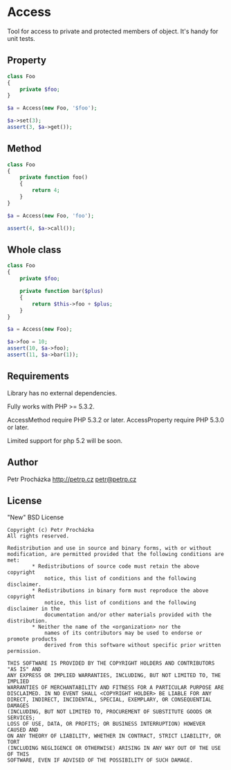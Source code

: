 Access
======

Tool for access to private and protected members of object. It's handy for unit tests.


Property
--------

```php
class Foo
{
	private $foo;
}

$a = Access(new Foo, '$foo');

$a->set(3);
assert(3, $a->get());
```


Method
------

```php
class Foo
{
	private function foo()
	{
		return 4;
	}
}

$a = Access(new Foo, 'foo');

assert(4, $a->call());
```


Whole class
-----------

```php
class Foo
{
	private $foo;

	private function bar($plus)
	{
		return $this->foo + $plus;
	}
}

$a = Access(new Foo);

$a->foo = 10;
assert(10, $a->foo);
assert(11, $a->bar(1));
```


Requirements
------------
Library has no external dependencies.

Fully works with PHP >= 5.3.2.

AccessMethod require PHP 5.3.2 or later.
AccessProperty require PHP 5.3.0 or later.

Limited support for php 5.2 will be soon.


Author
-------
Petr Procházka
http://petrp.cz petr@petrp.cz


License
-------
"New" BSD License

```
Copyright (c) Petr Procházka
All rights reserved.

Redistribution and use in source and binary forms, with or without
modification, are permitted provided that the following conditions are met:
		* Redistributions of source code must retain the above copyright
			notice, this list of conditions and the following disclaimer.
		* Redistributions in binary form must reproduce the above copyright
			notice, this list of conditions and the following disclaimer in the
			documentation and/or other materials provided with the distribution.
		* Neither the name of the <organization> nor the
			names of its contributors may be used to endorse or promote products
			derived from this software without specific prior written permission.

THIS SOFTWARE IS PROVIDED BY THE COPYRIGHT HOLDERS AND CONTRIBUTORS "AS IS" AND
ANY EXPRESS OR IMPLIED WARRANTIES, INCLUDING, BUT NOT LIMITED TO, THE IMPLIED
WARRANTIES OF MERCHANTABILITY AND FITNESS FOR A PARTICULAR PURPOSE ARE
DISCLAIMED. IN NO EVENT SHALL <COPYRIGHT HOLDER> BE LIABLE FOR ANY
DIRECT, INDIRECT, INCIDENTAL, SPECIAL, EXEMPLARY, OR CONSEQUENTIAL DAMAGES
(INCLUDING, BUT NOT LIMITED TO, PROCUREMENT OF SUBSTITUTE GOODS OR SERVICES;
LOSS OF USE, DATA, OR PROFITS; OR BUSINESS INTERRUPTION) HOWEVER CAUSED AND
ON ANY THEORY OF LIABILITY, WHETHER IN CONTRACT, STRICT LIABILITY, OR TORT
(INCLUDING NEGLIGENCE OR OTHERWISE) ARISING IN ANY WAY OUT OF THE USE OF THIS
SOFTWARE, EVEN IF ADVISED OF THE POSSIBILITY OF SUCH DAMAGE.
```
